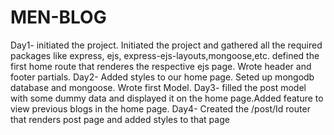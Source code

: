 # MEN-BLOG
Day1- initiated the project. Initiated the project and gathered all the required packages like express, ejs, express-ejs-layouts,mongoose,etc. defined the first home route
that renderes the respective ejs page. Wrote header and footer partials.
Day2- Added styles to our home page. Seted up mongodb database and mongoose. Wrote first Model.
Day3- filled the post model with some dummy data and displayed it on the home page.Added feature to view previous blogs in the home page.
Day4- Created the /post/Id router that renders post page and added styles to that page
